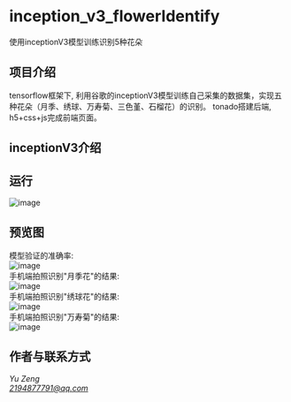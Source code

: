 # inception_v3_flowerIdentify
使用inceptionV3模型训练识别5种花朵

## 项目介绍
 
tensorflow框架下, 利用谷歌的inceptionV3模型训练自己采集的数据集，实现五种花朵（月季、绣球、万寿菊、三色堇、石榴花）的识别。
tonado搭建后端, h5+css+js完成前端页面。

## inceptionV3介绍


## 运行
![image](https://github.com/zy1998/hdrPro/blob/master/static/images/run.JPG)


## 预览图
模型验证的准确率: <br>
![image](https://github.com/zy1998/inception_v3_flowerIdentify/tree/master/static/images/准确率.JPG) <br>
手机端拍照识别"月季花"的结果: <br>
![image](https://github.com/zy1998/inception_v3_flowerIdentify/tree/master/static/images/月季花识别结果.png) <br>
手机端拍照识别"绣球花"的结果: <br>
![image](https://github.com/zy1998/inception_v3_flowerIdentify/tree/master/static/images/绣球花识别结果.png) <br>
手机端拍照识别"万寿菊"的结果: <br>
![image](https://github.com/zy1998/inception_v3_flowerIdentify/tree/master/static/images/万寿菊识别结果.png)



## 作者与联系方式
*Yu Zeng* <br>
*2194877791@qq.com*
